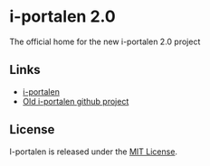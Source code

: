 # i-portalen 2.0

The official home for the new i-portalen 2.0 project

## Links
- [i-portalen](https://i-portalen.se)
- [Old i-portalen github project](https://github.com/I-sektionen/i-portalen)

## License
I-portalen is released under the [MIT License](http://www.opensource.org/licenses/MIT).
